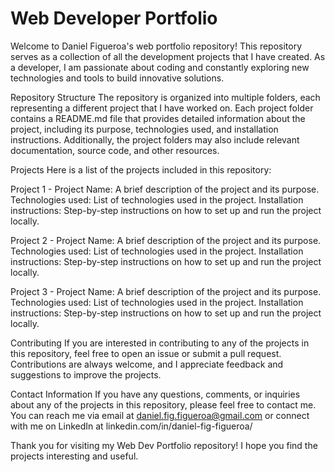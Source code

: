 # Web Developer Portfolio
Welcome to Daniel Figueroa's web portfolio repository! This repository serves as a collection of all the development projects that I have created. As a developer, I am passionate about coding and constantly exploring new technologies and tools to build innovative solutions.

Repository Structure
The repository is organized into multiple folders, each representing a different project that I have worked on. Each project folder contains a README.md file that provides detailed information about the project, including its purpose, technologies used, and installation instructions. Additionally, the project folders may also include relevant documentation, source code, and other resources.

Projects
Here is a list of the projects included in this repository:

Project 1 - Project Name: A brief description of the project and its purpose. Technologies used: List of technologies used in the project. Installation instructions: Step-by-step instructions on how to set up and run the project locally.

Project 2 - Project Name: A brief description of the project and its purpose. Technologies used: List of technologies used in the project. Installation instructions: Step-by-step instructions on how to set up and run the project locally.

Project 3 - Project Name: A brief description of the project and its purpose. Technologies used: List of technologies used in the project. Installation instructions: Step-by-step instructions on how to set up and run the project locally.

Contributing
If you are interested in contributing to any of the projects in this repository, feel free to open an issue or submit a pull request. Contributions are always welcome, and I appreciate feedback and suggestions to improve the projects.

Contact Information
If you have any questions, comments, or inquiries about any of the projects in this repository, please feel free to contact me. You can reach me via email at daniel.fig.figueroa@gmail.com or connect with me on LinkedIn at linkedin.com/in/daniel-fig-figueroa/

Thank you for visiting my Web Dev Portfolio repository! I hope you find the projects interesting and useful.
